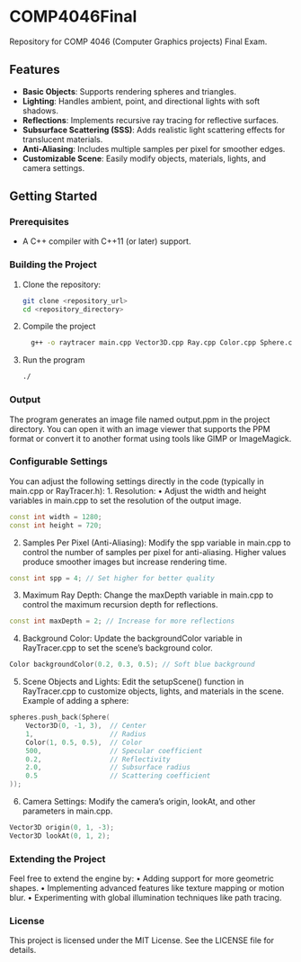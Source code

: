 # COMP4046Final
Repository for COMP 4046 (Computer Graphics projects) Final Exam.

## Features

- **Basic Objects**: Supports rendering spheres and triangles.
- **Lighting**: Handles ambient, point, and directional lights with soft shadows.
- **Reflections**: Implements recursive ray tracing for reflective surfaces.
- **Subsurface Scattering (SSS)**: Adds realistic light scattering effects for translucent materials.
- **Anti-Aliasing**: Includes multiple samples per pixel for smoother edges.
- **Customizable Scene**: Easily modify objects, materials, lights, and camera settings.

## Getting Started

### Prerequisites

- A C++ compiler with C++11 (or later) support.

### Building the Project

1. Clone the repository:
   ```bash
   git clone <repository_url>
   cd <repository_directory>
   ```

2. Compile the project
   ```bash
     g++ -o raytracer main.cpp Vector3D.cpp Ray.cpp Color.cpp Sphere.cpp   Triangle.cpp Light.cpp RayTracer.cpp -std=c++11
   ```
3. Run the program
   ```bash
   ./

### Output

The program generates an image file named output.ppm in the project directory. You can open it with an image viewer that supports the PPM format or convert it to another format using tools like GIMP or ImageMagick.

### Configurable Settings

You can adjust the following settings directly in the code (typically in main.cpp or RayTracer.h):
	1.	Resolution:
	•	Adjust the width and height variables in main.cpp to set the resolution of the output image.
 ```C++
const int width = 1280;
const int height = 720;
```
  2. Samples Per Pixel (Anti-Aliasing):
Modify the spp variable in main.cpp to control the number of samples per pixel for anti-aliasing. Higher values produce smoother images but increase rendering time.
```C++
const int spp = 4; // Set higher for better quality
```

  3. Maximum Ray Depth:
Change the maxDepth variable in main.cpp to control the maximum recursion depth for reflections.
```C++
const int maxDepth = 2; // Increase for more reflections
```

  4. Background Color:
Update the backgroundColor variable in RayTracer.cpp to set the scene’s background color.
```C++
Color backgroundColor(0.2, 0.3, 0.5); // Soft blue background
```

  5. Scene Objects and Lights:
Edit the setupScene() function in RayTracer.cpp to customize objects, lights, and materials in the scene.
Example of adding a sphere:
```C++
spheres.push_back(Sphere(
    Vector3D(0, -1, 3),  // Center
    1,                   // Radius
    Color(1, 0.5, 0.5),  // Color
    500,                 // Specular coefficient
    0.2,                 // Reflectivity
    2.0,                 // Subsurface radius
    0.5                  // Scattering coefficient
));
```
  6. Camera Settings:
Modify the camera’s origin, lookAt, and other parameters in main.cpp.
```C++
Vector3D origin(0, 1, -3);
Vector3D lookAt(0, 1, 2);
```
### Extending the Project
 
Feel free to extend the engine by:
	•	Adding support for more geometric shapes.
	•	Implementing advanced features like texture mapping or motion blur.
	•	Experimenting with global illumination techniques like path tracing.

### License 
This project is licensed under the MIT License. See the LICENSE file for details.
